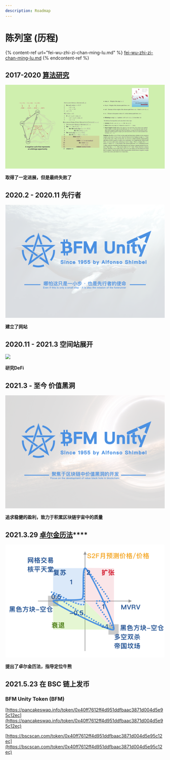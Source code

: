 ```yaml
---
description: Roadmap
---
```


# 陈列室 (历程)

{% content-ref url="fei-wu-zhi-zi-chan-ming-lu.md" %}
[fei-wu-zhi-zi-chan-ming-lu.md](fei-wu-zhi-zi-chan-ming-lu.md)
{% endcontent-ref %}

## 2017-2020        [算法研究](https://www.bfm-unity.com/qian-xian/research-institute-development/suan-fa-yan-jiu-yuan)

![Bellman-Ford算法研究](../../.gitbook/assets/b49d19a6fef2385395ae687a10007929.png)

**取得了一定进展，但是最终失败了**

## 2020.2 - 2020.11      先行者

![先行者的使命](<../../.gitbook/assets/BFM Unity.png>)

**建立了网站**

## 2020.11 - 2021.3      空间站展开

![](../../.gitbook/assets/DeFi\_3.png)

**研究DeFi**

## 2021.3 - 至今        价值黑洞

![价值黑洞的开发](<../../.gitbook/assets/BFM Unity 2.0 (2).png>)

**追求稳健的盈利，致力于积累区块链宇宙中的质量**

## **2021.3.29**        [**卓尔金历法**](https://www.bfm-unity.com/bfm-da-bi-fang-meng-shu-chan/management-cockpit-operation/zi-chan-pei-zhi/ling-hang-duo-lei-da)****

![](../../.gitbook/assets/卓尔金历法-雷达.png)

**提出了卓尔金历法，指导定位牛熊**

## **2021.5.23 在 BSC 链上发币**&#x20;

### **BFM Unity Token (BFM)**

[https://pancakeswap.info/token/0x40ff7612ff4d951ddfbaac3871d004d5e95c12ec](https://pancakeswap.info/token/0x40ff7612ff4d951ddfbaac3871d004d5e95c12ec)

[https://bscscan.com/token/0x40ff7612ff4d951ddfbaac3871d004d5e95c12ec](https://bscscan.com/token/0x40ff7612ff4d951ddfbaac3871d004d5e95c12ec)
